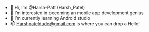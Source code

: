 - 👋 Hi, I’m @Harsh-Patt (Harsh_Patel)
- 👀 I’m interested in becoming an mobile app development genius
- 🌱 I’m currently learning Android studio
- 📫 Harshpateldude@gmail.com is where you can drop a Hello!

<!---
Harsh-Patt/Harsh-Patt is a ✨ special ✨ repository because its `README.md` (this file) appears on your GitHub profile.
You can click the Preview link to take a look at your changes.
--->
